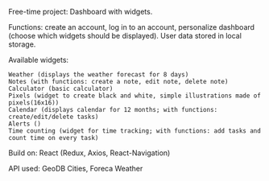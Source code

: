 

Free-time project: Dashboard with widgets.

Functions: create an account, log in to an account, personalize dashboard (choose which widgets should be displayed). User data stored in local storage.

Available widgets:

    Weather (displays the weather forecast for 8 days)
    Notes (with functions: create a note, edit note, delete note)
    Calculator (basic calculator)
    Pixels (widget to create black and white, simple illustrations made of pixels(16x16))
    Calendar (displays calendar for 12 months; with functions: create/edit/delete tasks)
    Alerts ()
    Time counting (widget for time tracking; with functions: add tasks and count time on every task)

Build on: React (Redux, Axios, React-Navigation)

API used: GeoDB Cities, Foreca Weather
